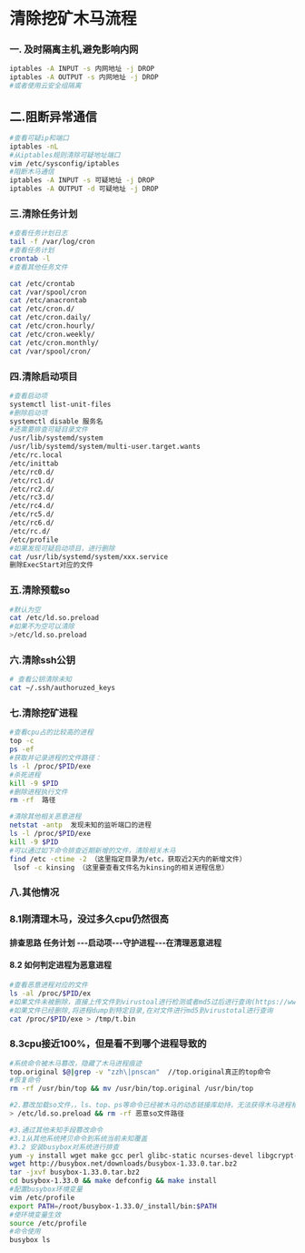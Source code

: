 # 清除挖矿木马流程

### 一. 及时隔离主机,避免影响内网

```bash
iptables -A INPUT -s 内网地址 -j DROP
iptables -A OUTPUT -s 内网地址 -j DROP
#或者使用云安全组隔离
```

## 二.阻断异常通信

```bash
#查看可疑ip和端口
iptables -nL
#从iptables规则清除可疑地址端口
vim /etc/sysconfig/iptables
#阻断木马通信
iptables -A INPUT -s 可疑地址 -j DROP
iptables -A OUTPUT -d 可疑地址 -j DROP
```

### 三.清除任务计划

```bash
#查看任务计划日志
tail -f /var/log/cron
#查看任务计划
crontab -l
#查看其他任务文件

cat /etc/crontab
cat /var/spool/cron
cat /etc/anacrontab
cat /etc/cron.d/
cat /etc/cron.daily/
cat /etc/cron.hourly/
cat /etc/cron.weekly/
cat /etc/cron.monthly/
cat /var/spool/cron/
```

### 四.清除启动项目

```bash
#查看启动项
systemctl list-unit-files
#删除启动项
systemctl disable 服务名
#还需要排查可疑目录文件
/usr/lib/systemd/system
/usr/lib/systemd/system/multi-user.target.wants
/etc/rc.local
/etc/inittab
/etc/rc0.d/
/etc/rc1.d/
/etc/rc2.d/
/etc/rc3.d/
/etc/rc4.d/
/etc/rc5.d/
/etc/rc6.d/
/etc/rc.d/
/etc/profile
#如果发现可疑启动项目，进行删除
cat /usr/lib/systemd/system/xxx.service
删除ExecStart对应的文件
```

### 五.清除预载so

```bash
#默认为空
cat /etc/ld.so.preload
#如果不为空可以清除
>/etc/ld.so.preload
```

### 六.清除ssh公钥

```bash
# 查看公钥清除未知 
cat ~/.ssh/authoruzed_keys
```

### 七.清除挖矿进程

```bash
#查看cpu占的比较高的进程
top -c
ps -ef
#获取并记录进程的文件路径：
ls -l /proc/$PID/exe
#杀死进程
kill -9 $PID
#删除进程执行文件
rm -rf  路径

#清除其他相关恶意进程
netstat -antp  发现未知的监听端口的进程
ls -l /proc/$PID/exe
kill -9 $PID
#可以通过如下命令排查近期新增的文件，清除相关木马
find /etc -ctime -2 （这里指定目录为/etc，获取近2天内的新增文件）
 lsof -c kinsing （这里要查看文件名为kinsing的相关进程信息）

```

### 八.其他情况

### 8.1刚清理木马，没过多久cpu仍然很高

#### 排查思路 任务计划 ---启动项---守护进程---在清理恶意进程

#### 8.2 如何判定进程为恶意进程

```bash
#查看恶意进程对应的文件
ls -al /proc/$PID/ex
#如果文件未被删除，直接上传文件到virustoal进行检测或者md5过后进行查询(https://www.virustotal.com/gui/search)
#如果文件已经删除,将进程dump到特定目录,在对文件进行md5到virustotal进行查询
cat /proc/$PID/exe > /tmp/t.bin
```

### 8.3cpu接近100%，但是看不到哪个进程导致的

```bash
#系统命令被木马篡改，隐藏了木马进程痕迹
top.original $@|grep -v "zzh\|pnscan"  //top.original真正的top命令
#恢复命令
rm -rf /usr/bin/top && mv /usr/bin/top.original /usr/bin/top

#2.篡改加载so文件，，ls、top、ps等命令已经被木马的动态链接库劫持，无法获得木马进程相关的信息
> /etc/ld.so.preload && rm -rf 恶意so文件路径

#3.通过其他未知手段篡改命令
#3.1从其他系统拷贝命令到系统当前未知覆盖
#3.2 安装busybox对系统进行排查
yum -y install wget make gcc perl glibc-static ncurses-devel libgcrypt-devel
wget http://busybox.net/downloads/busybox-1.33.0.tar.bz2
tar -jxvf busybox-1.33.0.tar.bz2
cd busybox-1.33.0 && make defconfig && make install
#配置busybox环境变量
vim /etc/profile
export PATH=/root/busybox-1.33.0/_install/bin:$PATH
#使环境变量生效
source /etc/profile
#命令使用
busybox ls
 
```














